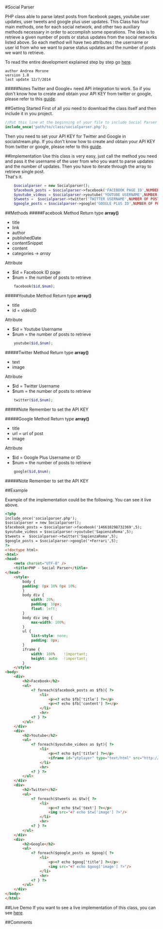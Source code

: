 #Social Parser
	
PHP class able to parse latest posts from facebook pages, youtube user updates, user tweets and google plus user updates.
This Class has four main methods, one for each social network, and other two auxiliary methods necessary in order to accomplish some operations. The idea is to retrieve a given number of posts or status updates from the social networks listed above. So each method will have two attributes : the username or user id from who we want to parse status updates and the number of posts we want to retrieve.

To read the entire development explained step by step go [here](http://c0desn1p.com/retrieve-latest-posts-from-social-networks-with-php/).

	author Andrea Morone
	version 1.0
	last update 12/7/2014

#####NotesTwitter and Google+ need API integration to work. So if you don't know how to create and obtain your API KEY from twitter or google, please refer to this [guide](http://c0desn1p.com/retrieve-latest-posts-from-social-networks-with-php/).

##Getting Started
First of all you need to download  the class itself and then include it in you project.
```php
//Put this line at the beginning of your file to include Social Parser Class
include_once('path/to/class/socialparser.php');
```
Then you need to set your API KEY for Twitter and Google in socialstream.php. If you don't know how to create and obtain your API KEY from twitter or google, please refer to this [guide](http://c0desn1p.com/retrieve-latest-posts-from-social-networks-with-php/).

##Implementation
Use this class is very easy, just call the method you need and pass it the username of the user from who you want to parse updates and the number of updates. Then you have to iterate through the array to retrieve single post.  
That's it.	
```php
	$socialparser = new Socialparser();  
	$facebook_posts = $socialparser->facebook('FACEBOOK PAGE ID',NUMBER OF POSTS);  
	$youtube_videos = $socialparser->youtube('YOUTUBE USERNAME',NUMBER OF POSTS);  
	$tweets =  $socialparser->twitter('TWITTER USERNAME',NUMBER OF POSTS);  
	$google_posts = $socialparser->google('GOOGLE PLUS ID',NUMBER OF POSTS);
```

##Methods
#####Facebook Method
Return type **array()**

- title- link- author
- publishedDate
- contentSnippet
- content
- categories -> *array*

Attribute 

- $id = Facebook ID page
- $num = the number of posts to retrieve


```php
	facebook($id,$num);
```
#####Youtube Method
Return type **array()**

- title- id = videoID

Attribute 

- $id = Youtube Username
- $num = the number of posts to retrieve


```php
	youtube($id,$num);
```
#####Twitter Method
Return type **array()**

- text- image

Attribute 

- $id = Twitter Username
- $num = the number of posts to retrieve


```php
	twitter($id,$num);
```
#####Note
Remember to set the API KEY

#####Google Method
Return type **array()**

- title- url = url of post
- image

Attribute 

- $id = Google Plus Username or ID
- $num = the number of posts to retrieve


```php
	google($id,$num);
```
#####Note
Remember to set the API KEY

##Example

Example of the implementation could be the following. You can see it live above.

```html
<?php  
include_once('socialparser.php');
$socialparser = new Socialparser();
$facebook_posts = $socialparser->facebook('146610298732369',5);
$youtube_videos = $socialparser->youtube('SapienzaRoma',5);
$tweets =  $socialparser->twitter('SapienzaRoma',5);
$google_posts = $socialparser->google('+Ferrari',5);
?>
<!doctype html>
<html>
<head>
	<meta charset="UTF-8" />
	<title>PHP - Social Parser</title>
</head>
	<style>
		body {
		padding: 0px 10% 0px 10%;
		}
		body div {
			width: 20%;
			padding: 10px;
			float: left;
		}
		body div img {
			max-width: 100%;
		}
		ul {
			list-style: none;
			padding: 0px;
		}
		iframe {
			width: 100%    !important;
			height: auto   !important;
		}
	</style>
<body>
	<div>
		<h2>Facebook</h2>
		<ul>
			<? foreach($facebook_posts as $fb){ ?>
				<li>
					<p><? echo $fb['title'] ?></p>
					<p><? echo $fb['content'] ?></p>
				</li>
				<hr>
			<? } ?>
		</ul>
	</div>
	<div>
		<h2>Youtube</h2>	
		<ul>
			<? foreach($youtube_videos as $yt){ ?>
				<li>
					<p><? echo $yt['title'] ?></p>
					<iframe id="ytplayer" type="text/html" src="http://www.youtube.com/embed/<? echo $yt['id']; ?>?autoplay=0" frameborder="0"/></iframe>
				</li>
				<hr>
			<? } ?>
		</ul>
	</div>
	<div>
		<h2>Twitter</h2>	
		<ul>
			<? foreach($tweets as $tw){ ?>
				<li>
					<p><? echo $tw['text'] ?></p>
					<img src="<? echo $tw['image'] ?>"/>
				</li>
				<hr>
			<? } ?>
		</ul>
	</div>
	<div>
		<h2>Google</h2>	
		<ul>
			<? foreach($google_posts as $goog){ ?>
				<li>
					<p><? echo $goog['title'] ?></p>
					<img src="<? echo $goog['image'] ?>"/>
				</li>
				<hr>
			<? } ?>
		</ul>
	</div>
</body>
</html>
```

##Live Demo
If you want to see a live implementation of this class, you can see [here](http://projects.andreamorone.com/?project=PHPSocialParser).

##Comments